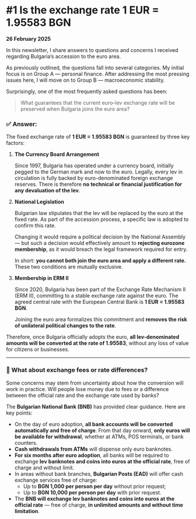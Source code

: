 # #1 Is the exchange rate 1 EUR = 1.95583 BGN

**26 February 2025**

In this newsletter, I share answers to questions and concerns I received regarding Bulgaria’s accession to the euro area.

As previously outlined, the questions fall into several categories. My initial focus is on Group A — personal finance. After addressing the most pressing issues here, I will move on to Group B — macroeconomic stability.

Surprisingly, one of the most frequently asked questions has been:

> What guarantees that the current euro–lev exchange rate will be preserved when Bulgaria joins the euro area?
> 

### ✅ Answer:

The fixed exchange rate of **1 EUR = 1.95583 BGN** is guaranteed by three key factors:

1. **The Currency Board Arrangement**
    
    Since 1997, Bulgaria has operated under a currency board, initially pegged to the German mark and now to the euro. Legally, every lev in circulation is fully backed by euro-denominated foreign exchange reserves. There is therefore **no technical or financial justification for any devaluation of the lev**.
    
2. **National Legislation**
    
    Bulgarian law stipulates that the lev will be replaced by the euro at the fixed rate. As part of the accession process, a specific law is adopted to confirm this rate.
    
    Changing it would require a political decision by the National Assembly — but such a decision would effectively amount to **rejecting eurozone membership**, as it would breach the legal framework required for entry.
    
    In short: **you cannot both join the euro area and apply a different rate.** These two conditions are mutually exclusive.
    
3. **Membership in ERM II**
    
    Since 2020, Bulgaria has been part of the Exchange Rate Mechanism II (ERM II), committing to a stable exchange rate against the euro. The agreed central rate with the European Central Bank is **1 EUR = 1.95583 BGN**.
    
    Joining the euro area formalizes this commitment and **removes the risk of unilateral political changes to the rate**.
    

Therefore, once Bulgaria officially adopts the euro, **all lev-denominated amounts will be converted at the rate of 1.95583**, without any loss of value for citizens or businesses.

---

### 💬 What about exchange fees or rate differences?

Some concerns may stem from uncertainty about how the conversion will work in practice. Will people lose money due to fees or a difference between the official rate and the exchange rate used by banks?

The **Bulgarian National Bank (BNB)** has provided clear guidance. Here are key points:

- On the day of euro adoption, **all bank accounts will be converted automatically and free of charge**. From that day onward, **only euros will be available for withdrawal**, whether at ATMs, POS terminals, or bank counters.
- **Cash withdrawals from ATMs** will dispense only euro banknotes.
- **For six months after euro adoption**, all banks will be required to exchange **lev banknotes and coins into euros at the official rate**, free of charge and without limit.
- In areas without bank branches, **Bulgarian Posts (EAD)** will offer cash exchange services free of charge:
    - Up to **BGN 1,000 per person per day** without prior request;
    - Up to **BGN 10,000 per person per day** with prior request.
- The **BNB will exchange lev banknotes and coins into euros at the official rate** — free of charge, **in unlimited amounts and without time limitation**.